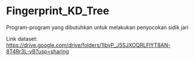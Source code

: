 # Fingerprint_KD_Tree

Program-program yang dibutuhkan untuk melakukan penyocokan sidik jari

Link dataset:
https://drive.google.com/drive/folders/1lbvP_J5SJXOQRLFlYT8AN-8T4Rr3L-vB?usp=sharing
